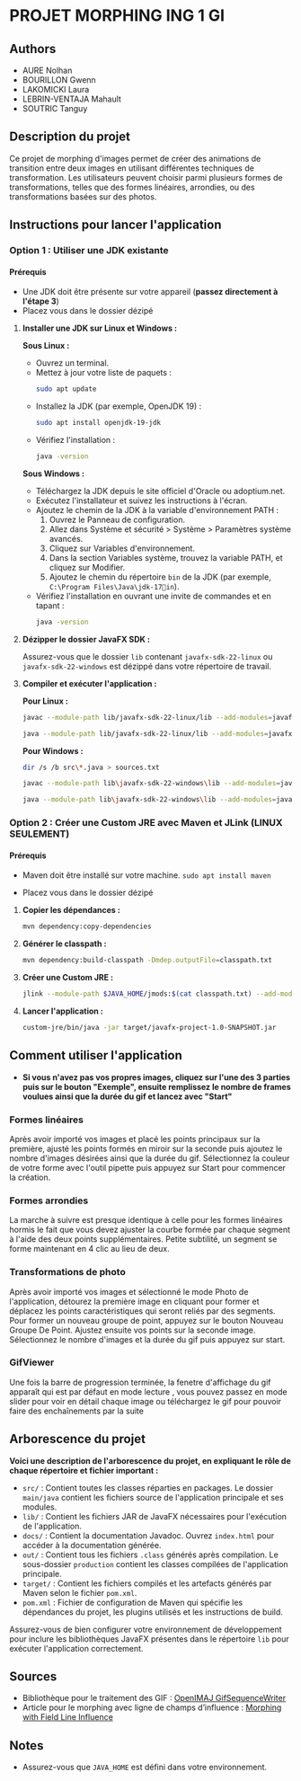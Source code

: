 
# PROJET MORPHING ING 1 GI

## Authors

- AURE Nolhan
- BOURILLON Gwenn
- LAKOMICKI Laura
- LEBRIN-VENTAJA Mahault
- SOUTRIC Tanguy

## Description du projet

Ce projet de morphing d'images permet de créer des animations de transition entre deux images en utilisant différentes techniques de transformation. Les utilisateurs peuvent choisir parmi plusieurs formes de transformations, telles que des formes linéaires, arrondies, ou des transformations basées sur des photos.

## Instructions pour lancer l'application

### Option 1 : Utiliser une JDK existante
#### Prérequis

- Une JDK doit être présente sur votre appareil (**passez directement à l'étape 3**)
- Placez vous dans le dossier dézipé

1. **Installer une JDK sur Linux et Windows :**

   **Sous Linux :**

   - Ouvrez un terminal.
   - Mettez à jour votre liste de paquets :
     ```sh
     sudo apt update
     ```
   - Installez la JDK (par exemple, OpenJDK 19) :
     ```sh
     sudo apt install openjdk-19-jdk
     ```
   - Vérifiez l'installation :
     ```sh
     java -version
     ```

   **Sous Windows :**

   - Téléchargez la JDK depuis le site officiel d'Oracle ou adoptium.net.
   - Exécutez l'installateur et suivez les instructions à l'écran.
   - Ajoutez le chemin de la JDK à la variable d'environnement PATH :
     1. Ouvrez le Panneau de configuration.
     2. Allez dans Système et sécurité > Système > Paramètres système avancés.
     3. Cliquez sur Variables d'environnement.
     4. Dans la section Variables système, trouvez la variable PATH, et cliquez sur Modifier.
     5. Ajoutez le chemin du répertoire `bin` de la JDK (par exemple, `C:\Program Files\Java\jdk-17in`).
   - Vérifiez l'installation en ouvrant une invite de commandes et en tapant :
     ```sh
     java -version
     ```

2. **Dézipper le dossier JavaFX SDK :**

   Assurez-vous que le dossier `lib` contenant `javafx-sdk-22-linux` ou `javafx-sdk-22-windows` est dézippé dans votre répertoire de travail.

3. **Compiler et exécuter l'application :**

   **Pour Linux :**
   ```sh
   javac --module-path lib/javafx-sdk-22-linux/lib --add-modules=javafx.controls,javafx.fxml,javafx.graphics,javafx.base,javafx.media,javafx.swing,javafx.web -d out $(find src -name "*.java")
    ```
    ```sh
   java --module-path lib/javafx-sdk-22-linux/lib --add-modules=javafx.controls,javafx.fxml,javafx.graphics,javafx.base,javafx.media,javafx.swing,javafx.web -cp out projet.Hello
   ```

   **Pour Windows :**
   ```sh
   dir /s /b src\*.java > sources.txt 
   ```
   ```sh
   javac --module-path lib\javafx-sdk-22-windows\lib --add-modules=javafx.controls,javafx.fxml,javafx.graphics,javafx.base,javafx.media,javafx.swing,javafx.web -d out @sources.txt 
   ```
   ```sh
   java --module-path lib\javafx-sdk-22-windows\lib --add-modules=javafx.controls,javafx.fxml,javafx.graphics,javafx.base,javafx.media,javafx.swing,javafx.web -cp out projet.Hello
   ```

### Option 2 : Créer une Custom JRE avec Maven et JLink (LINUX SEULEMENT)

#### Prérequis

- Maven doit être installé sur votre machine. ```sudo apt install maven ```

- Placez vous dans le dossier dézipé

1. **Copier les dépendances :**
   ```sh
   mvn dependency:copy-dependencies
   ```

2. **Générer le classpath :**
   ```sh
   mvn dependency:build-classpath -Dmdep.outputFile=classpath.txt
   ```

3. **Créer une Custom JRE :**
   ```sh
   jlink --module-path $JAVA_HOME/jmods:$(cat classpath.txt) --add-modules javafx.controls,javafx.fxml,javafx.graphics,javafx.base,javafx.media,javafx.swing,javafx.web --output custom-jre
   ```

4. **Lancer l'application :**
   ```sh
   custom-jre/bin/java -jar target/javafx-project-1.0-SNAPSHOT.jar
   ```

## Comment utiliser l'application
 - **Si vous n'avez pas vos propres images, cliquez sur l'une des 3 parties puis sur le bouton "Exemple", ensuite remplissez le nombre de frames voulues ainsi que la durée du gif et lancez avec "Start"**
### Formes linéaires

Après avoir importé vos images et placé les points principaux sur la première, ajusté les points formés en miroir sur la seconde puis ajoutez le nombre d'images désirées ainsi que la durée du gif.
Sélectionnez la couleur de votre forme avec l'outil pipette puis appuyez sur Start pour commencer la création.

### Formes arrondies

La marche à suivre est presque identique à celle pour les formes linéaires hormis le fait que vous devez ajuster la courbe formée par chaque segment à l'aide des deux points supplémentaires.
Petite subtilité, un segment se forme maintenant en 4 clic au lieu de deux.

### Transformations de photo

Après avoir importé vos images et sélectionné le mode Photo de l'application, détourez la première image en cliquant pour former et déplacez les points caractéristiques qui seront reliés par des segments. 
Pour former un nouveau groupe de point, appuyez sur le bouton Nouveau Groupe De Point. Ajustez ensuite vos points sur la seconde image. Sélectionnez le nombre d'images et la durée du gif puis appuyez sur start.

### GifViewer
Une fois la barre de progression terminée, la fenetre d'affichage du gif apparaît qui est par défaut en mode lecture , vous pouvez passez en mode slider pour voir en détail chaque image ou téléchargez le gif pour pouvoir faire des enchaînements par la suite

## Arborescence du projet

**Voici une description de l'arborescence du projet, en expliquant le rôle de chaque répertoire et fichier important :**


- `src/` : Contient toutes les classes réparties en packages. Le dossier `main/java` contient les fichiers source de l'application principale et ses modules.
- `lib/` : Contient les fichiers JAR de JavaFX nécessaires pour l'exécution de l'application.
- `docs/` : Contient la documentation Javadoc. Ouvrez `index.html` pour accéder à la documentation générée.
- `out/` : Contient tous les fichiers `.class` générés après compilation. Le sous-dossier `production` contient les classes compilées de l'application principale.
- `target/` : Contient les fichiers compilés et les artefacts générés par Maven selon le fichier `pom.xml`.
- `pom.xml` : Fichier de configuration de Maven qui spécifie les dépendances du projet, les plugins utilisés et les instructions de build.

Assurez-vous de bien configurer votre environnement de développement pour inclure les bibliothèques JavaFX présentes dans le répertoire `lib` pour exécuter l'application correctement.
## Sources

- Bibliothèque pour le traitement des GIF : [OpenIMAJ GifSequenceWriter](https://openimaj.org/openimaj-demos/sandbox/xref/org/openimaj/demos/sandbox/image/gif/GifSequenceWriter.html)
- Article pour le morphing avec ligne de champs d’influence : [Morphing with Field Line Influence](https://www.cs.princeton.edu/courses/archive/fall00/cs426/papers/beier92.pdf)


## Notes

- Assurez-vous que `JAVA_HOME` est défini dans votre environnement.